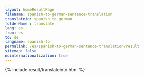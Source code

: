 ```yaml
---
layout: homeResultPage
fileName: spanish-to-german-sentence-translation
translatein: spanish_to_german
folderName : translate
lang: es
from: es
to: de
langname: spanish-to
permalink: /es/spanish-to-german-sentence-translation/result
sitemap: false
nointernationalization: true
---
```

{% include result/translateinto.html %}

<script src="/js/result/translation.js" data-foldername="{{page.folderName}}" data-lang="{{page.lang}}"></script>

